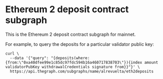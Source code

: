 # Ethereum 2 deposit contract subgraph

This is the Ethereum 2 deposit contract subgraph for mainnet.

For example, to query the deposits for a particular validator public key:

```
curl \
  --data '{"query": "{deposits(where:{from:\"0xa40dfee99e1c85dc97fdc594b16a460717838703\"}){index amount validatorPubKey withdrawalCredentials signature from}}"}' \
  https://api.thegraph.com/subgraphs/name/alrevuelta/eth2deposits
```
